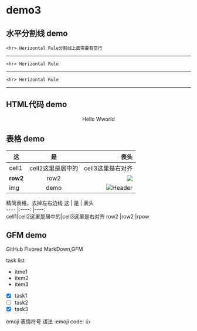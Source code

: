 # demo3

## 水平分割线 demo
    <hr> Herizontal Rule分割线上面需要有空行
    
---
    <hr> Herizontal Rule
    
***
    <hr> Herizontal Rule
    
___
## HTML代码 demo

<p align='center'>Hello Wworld</p>

<!--
这是注释方法
-->

## 表格 demo
| 这    | 是     | 表头  |
|---- |:----: |----:  |
|cell1|cell2这里是居中的|cell3这里是右对齐 |
|**row2** |row2 |![][Header] |
|img |demo |![Header](https://avatars1.githubusercontent.com/u/46068099?s=460&v=4) |

精简表格，去掉左右边线
 这    | 是     | 表头  
---- |:----: |----:  
cell1|cell2这里是居中的|cell3这里是右对齐 
row2 |row2 |rpow  
## GFM demo
GitHub Flvored MarkDown,GFM

task list

- itme1
- item2
- item3

- [x] task1
- [ ] task2
- [x] task3

emoji 表情符号
语法
:emoji code:
:+1:

[Header]:https://avatars1.githubusercontent.com/u/46068099?s=460&v=4

